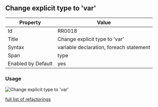 ## Change explicit type to 'var'

Property | Value
--- | ---
Id|RR0018
Title|Change explicit type to 'var'
Syntax|variable declaration, foreach statement
Span|type
Enabled by Default|yes

### Usage

![Change explicit type to 'var'](../../images/refactorings/ChangeExplicitTypeToVar.png)

[full list of refactorings](Refactorings.md)